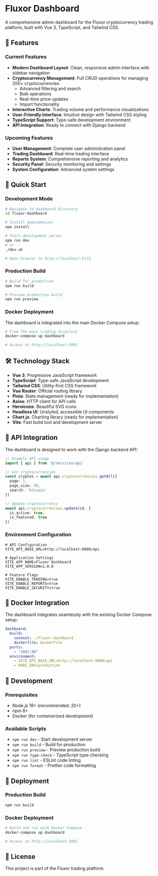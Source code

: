 # Fluxor Dashboard

A comprehensive admin dashboard for the Fluxor cryptocurrency trading platform, built with Vue 3, TypeScript, and Tailwind CSS.

## 🌟 Features

### Current Features
- **Modern Dashboard Layout**: Clean, responsive admin interface with sidebar navigation
- **Cryptocurrency Management**: Full CRUD operations for managing 200+ cryptocurrencies
  - Advanced filtering and search
  - Bulk operations
  - Real-time price updates
  - Import functionality
- **Interactive Charts**: Trading volume and performance visualizations
- **User-Friendly Interface**: Intuitive design with Tailwind CSS styling
- **TypeScript Support**: Type-safe development environment
- **API Integration**: Ready to connect with Django backend

### Upcoming Features
- **User Management**: Complete user administration panel
- **Trading Dashboard**: Real-time trading interface
- **Reports System**: Comprehensive reporting and analytics
- **Security Panel**: Security monitoring and settings
- **System Configuration**: Advanced system settings

## 🚀 Quick Start

### Development Mode

```bash
# Navigate to dashboard directory
cd fluxor-dashboard

# Install dependencies
npm install

# Start development server
npm run dev
# or
./dev.sh

# Open browser to http://localhost:5173
```

### Production Build

```bash
# Build for production
npm run build

# Preview production build
npm run preview
```

### Docker Deployment

The dashboard is integrated into the main Docker Compose setup:

```bash
# From the main trading directory
docker-compose up dashboard

# Access at http://localhost:3001
```

## 🛠️ Technology Stack

- **Vue 3**: Progressive JavaScript framework
- **TypeScript**: Type-safe JavaScript development
- **Tailwind CSS**: Utility-first CSS framework
- **Vue Router**: Official routing library
- **Pinia**: State management (ready for implementation)
- **Axios**: HTTP client for API calls
- **Heroicons**: Beautiful SVG icons
- **Headless UI**: Unstyled, accessible UI components
- **Chart.js**: Charting library (ready for implementation)
- **Vite**: Fast build tool and development server

## 🔌 API Integration

The dashboard is designed to work with the Django backend API:

```typescript
// Example API usage
import { api } from '@/services/api'

// Get cryptocurrencies
const cryptos = await api.cryptocurrencies.getAll({
  page: 1,
  page_size: 50,
  search: 'bitcoin'
})

// Update cryptocurrency
await api.cryptocurrencies.update(id, {
  is_active: true,
  is_featured: true
})
```

### Environment Configuration

```env
# API Configuration
VITE_API_BASE_URL=http://localhost:8000/api

# Application Settings
VITE_APP_NAME=Fluxor Dashboard
VITE_APP_VERSION=1.0.0

# Feature Flags
VITE_ENABLE_TRADING=true
VITE_ENABLE_REPORTS=true
VITE_ENABLE_SECURITY=true
```

## 🐳 Docker Integration

The dashboard integrates seamlessly with the existing Docker Compose setup:

```yaml
dashboard:
  build:
    context: ./fluxor-dashboard
    dockerfile: Dockerfile
  ports:
    - "3001:80"
  environment:
    - VITE_API_BASE_URL=http://localhost:8000/api
    - NODE_ENV=production
```

## 🔧 Development

### Prerequisites
- Node.js 18+ (recommended: 20+)
- npm 8+
- Docker (for containerized development)

### Available Scripts
- `npm run dev` - Start development server
- `npm run build` - Build for production
- `npm run preview` - Preview production build
- `npm run type-check` - TypeScript type checking
- `npm run lint` - ESLint code linting
- `npm run format` - Prettier code formatting

## 🚢 Deployment

### Production Build
```bash
npm run build
```

### Docker Deployment
```bash
# Build and run with Docker Compose
docker-compose up dashboard

# Access at http://localhost:3001
```

## 📝 License

This project is part of the Fluxor trading platform.